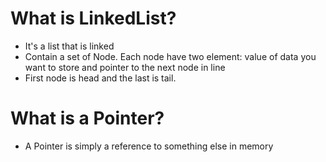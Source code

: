 # What is LinkedList?
- It's a list that is linked
- Contain a set of Node. Each node have two element: value of data you want to store and pointer to the next node in line
- First node is head and the last is tail.

# What is a Pointer?
- A Pointer is simply a reference to something else in memory 